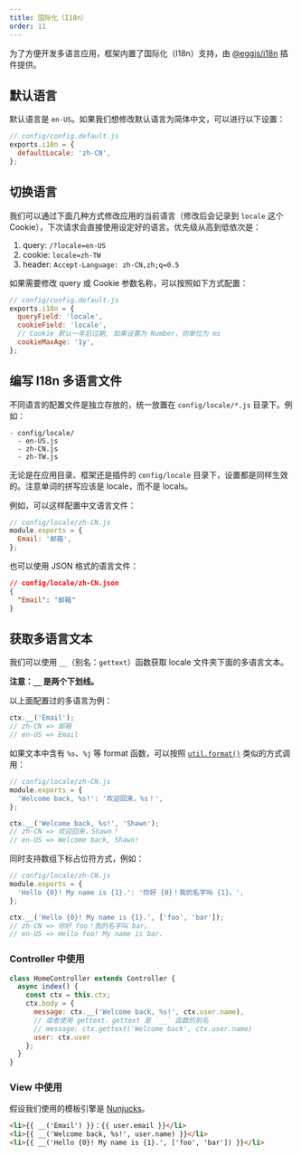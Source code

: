 ```yaml
---
title: 国际化（I18n）
order: 11
---
```


为了方便开发多语言应用，框架内置了国际化（I18n）支持，由 [@eggjs/i18n](https://github.com/eggjs/i18n) 插件提供。

## 默认语言

默认语言是 `en-US`。如果我们想修改默认语言为简体中文，可以进行以下设置：

```js
// config/config.default.js
exports.i18n = {
  defaultLocale: 'zh-CN',
};
```

## 切换语言

我们可以通过下面几种方式修改应用的当前语言（修改后会记录到 `locale` 这个 Cookie），下次请求会直接使用设定好的语言。优先级从高到低依次是：

1. query: `/?locale=en-US`
2. cookie: `locale=zh-TW`
3. header: `Accept-Language: zh-CN,zh;q=0.5`

如果需要修改 query 或 Cookie 参数名称，可以按照如下方式配置：

```js
// config/config.default.js
exports.i18n = {
  queryField: 'locale',
  cookieField: 'locale',
  // Cookie 默认一年后过期, 如果设置为 Number，则单位为 ms
  cookieMaxAge: '1y',
};
```

## 编写 I18n 多语言文件

不同语言的配置文件是独立存放的，统一放置在 `config/locale/*.js` 目录下。例如：

```
- config/locale/
  - en-US.js
  - zh-CN.js
  - zh-TW.js
```

无论是在应用目录、框架还是插件的 `config/locale` 目录下，设置都是同样生效的。注意单词的拼写应该是 locale，而不是 locals。

例如，可以这样配置中文语言文件：

```js
// config/locale/zh-CN.js
module.exports = {
  Email: '邮箱',
};
```

也可以使用 JSON 格式的语言文件：

```json
// config/locale/zh-CN.json
{
  "Email": "邮箱"
}
```
## 获取多语言文本

我们可以使用 `__`（别名：`gettext`）函数获取 locale 文件夹下面的多语言文本。

**注意：`__` 是两个下划线。**

以上面配置过的多语言为例：

```js
ctx.__('Email');
// zh-CN => 邮箱
// en-US => Email
```

如果文本中含有 `%s`、`%j` 等 format 函数，可以按照 [`util.format()`](https://nodejs.org/api/util.html#util_util_format_format_args) 类似的方式调用：

```js
// config/locale/zh-CN.js
module.exports = {
  'Welcome back, %s!': '欢迎回来，%s！',
};

ctx.__('Welcome back, %s!', 'Shawn');
// zh-CN => 欢迎回来，Shawn！
// en-US => Welcome back, Shawn!
```

同时支持数组下标占位符方式，例如：

```js
// config/locale/zh-CN.js
module.exports = {
  'Hello {0}! My name is {1}.': '你好 {0}！我的名字叫 {1}。',
};

ctx.__('Hello {0}! My name is {1}.', ['foo', 'bar']);
// zh-CN => 你好 foo！我的名字叫 bar。
// en-US => Hello foo! My name is bar.
```

### Controller 中使用

```js
class HomeController extends Controller {
  async index() {
    const ctx = this.ctx;
    ctx.body = {
      message: ctx.__('Welcome back, %s!', ctx.user.name),
      // 或者使用 gettext，gettext 是 `__` 函数的别名
      // message: ctx.gettext('Welcome back', ctx.user.name)
      user: ctx.user
    };
  }
}
```

### View 中使用

假设我们使用的模板引擎是 [Nunjucks](https://github.com/eggjs/egg-view-nunjucks)。

```html
<li>{{ __('Email') }}：{{ user.email }}</li>
<li>{{ __('Welcome back, %s!', user.name) }}</li>
<li>{{ __('Hello {0}! My name is {1}.', ['foo', 'bar']) }}</li>
```
